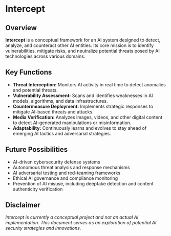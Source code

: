 # Intercept

## Overview
**Intercept** is a conceptual framework for an AI system designed to detect, analyze, and counteract other AI entities. Its core mission is to identify vulnerabilities, mitigate risks, and neutralize potential threats posed by AI technologies across various domains.

## Key Functions
- **Threat Interception:** Monitors AI activity in real time to detect anomalies and potential threats.
- **Vulnerability Assessment:** Scans and identifies weaknesses in AI models, algorithms, and data infrastructures.
- **Countermeasure Deployment:** Implements strategic responses to mitigate AI-based threats and attacks.
- **Media Verification:** Analyzes images, videos, and other digital content to detect AI-generated manipulations or misinformation.
- **Adaptability:** Continuously learns and evolves to stay ahead of emerging AI tactics and adversarial strategies.

## Future Possibilities
- AI-driven cybersecurity defense systems
- Autonomous threat analysis and response mechanisms
- AI adversarial testing and red-teaming frameworks
- Ethical AI governance and compliance monitoring
- Prevention of AI misuse, including deepfake detection and content authenticity verification

## Disclaimer
*Intercept is currently a conceptual project and not an actual AI implementation. This document serves as an exploration of potential AI security strategies and innovations.*

